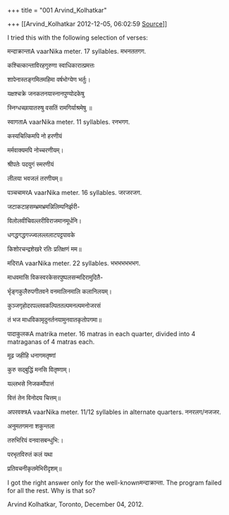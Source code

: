 +++
title = "001 Arvind_Kolhatkar"

+++
[[Arvind_Kolhatkar	2012-12-05, 06:02:59 [Source](https://groups.google.com/g/samskrita/c/pK8LuKPwkzc)]]



I tried this with the following selection of verses:

  

मन्दाक्रान्ताA vaarNika meter. 17 syllables. मभनततगग.

  

कश्चित्कान्ताविरहगुरुणा स्वाधिकारात्प्रमत्तः

शापेनास्तङ्गमितमहिमा वर्षभोग्येण भर्तुः।

यक्षश्चक्रे जनकतनयास्नानपुण्योदकेषु

स्निग्धच्छायातरुषु वसतिं रामगिर्याश्रमेषु ॥

  

स्वागताA vaarNika meter. 11 syllables. रनभगग.

  

कस्यचित्किमपि नो हरणीयं

मर्मवाक्यमपि नोच्चरणीयम्।

श्रीपतेः पदयुगं स्मरणीयं

लीलया भवजलं तरणीयम्॥

  

पञ्चचामरA vaarNika meter. 16 syllables. जरजरजग.

  

जटाकटाहसम्भ्रमभ्रमन्निलिम्पनिर्झरी-

विलोलवीचिवल्लरीविराजमानमूर्धनि।

धगद्धगद्धगज्ज्वलल्ललाटपट्टपावके

किशोरचन्द्रशेखरे रतिः प्रतिक्षणं मम॥

  

मदिराA vaarNika meter. 22 syllables. भभभभभभभग.

  

माधवमासि विकस्वरकेसरपुष्पलसन्मदिरामुदितै-

र्भृङ्गकुलैरुपगीतवने वनमालिनमालि कलानिलयम्।

कुञ्जगृहोदरपल्लवकल्पिततल्पमनल्पमनोजरसं

तं भज माधविकामृदुनर्तनयामुनवातकृतोपगमा॥

  

पादाकुलकA matrika meter. 16 matras in each quarter, divided into 4 matraganas of 4 matras each.

  

मूढ जहीहि धनागमतृष्णां

कुरु सद्बुद्धिं मनसि वितृष्णाम्।

यल्लभसे निजकर्मोपात्तं

वित्तं तेन विनोदय चित्तम्॥

  

अपरवक्त्रA vaarNika meter. 11/12 syllables in alternate quarters. ननरलग/नजजर.

  

अनुमतगमना शकुन्तला

तरुभिरियं वनवासबन्धुभि:।

परभृतविरुतं कलं यथा

प्रतिवचनीकृतमेभिरीदृशम्॥

  

I got the right answer only for the well-knownमन्दाक्रान्ता. The program failed for all the rest. Why is that so?

  

Arvind Kolhatkar, Toronto, December 04, 2012.

>   

